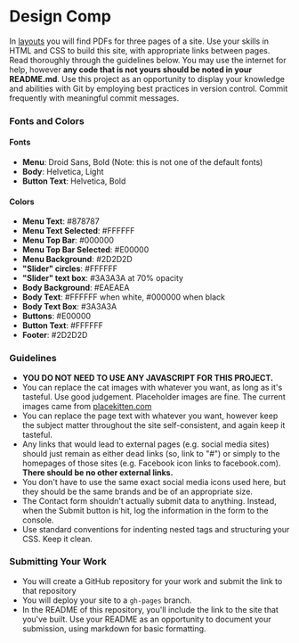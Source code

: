 # Design Comp

In [layouts](./layouts) you will find PDFs for three pages of a site. Use your skills in HTML and CSS to build this site, with appropriate links between pages. Read thoroughly through the guidelines below. You may use the internet for help, however **any code that is not yours should be noted in your README.md**. Use this project as an opportunity to display your knowledge and abilities with Git by employing best practices in version control. Commit frequently with meaningful commit messages.

### Fonts and Colors

#### Fonts
- **Menu**: Droid Sans, Bold (Note: this is not one of the default fonts)
- **Body**: Helvetica, Light
- **Button Text**: Helvetica, Bold

#### Colors
- **Menu Text**: #878787
- **Menu Text Selected**: #FFFFFF
- **Menu Top Bar**: #000000
- **Menu Top Bar Selected**: #E00000
- **Menu Background**: #2D2D2D
- **"Slider" circles**: #FFFFFF
- **"Slider" text box**: #3A3A3A at 70% opacity
- **Body Background**: #EAEAEA
- **Body Text**: #FFFFFF when white, #000000 when black
- **Body Text Box**: #3A3A3A
- **Buttons**: #E00000
- **Button Text**: #FFFFFF
- **Footer**: #2D2D2D


### Guidelines

- **YOU DO NOT NEED TO USE ANY JAVASCRIPT FOR THIS PROJECT.**
- You can replace the cat images with whatever you want, as long as it's tasteful. Use good judgement. Placeholder images are fine. The current images came from [placekitten.com](http://www.placekitten.com)
- You can replace the page text with whatever you want, however keep the subject matter throughout the site self-consistent, and again keep it tasteful.
- Any links that would lead to external pages (e.g. social media sites) should just remain as either dead links (so, link to "#") or simply to the homepages of those sites (e.g. Facebook icon links to facebook.com). **There should be no other external links.**
- You don't have to use the same exact social media icons used here, but they should be the same brands and be of an appropriate size.
- The Contact form shouldn't actually submit data to anything. Instead, when the Submit button is hit, log the information in the form to the console.
- Use standard conventions for indenting nested tags and structuring your CSS. Keep it clean.

### Submitting Your Work

- You will create a GitHub repository for your work and submit the link to that repository
- You will deploy your site to a `gh-pages` branch.
- In the README of this repository, you'll include the link to the site that you've built. Use your README as an opportunity to document your submission, using markdown for basic formatting.